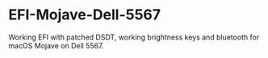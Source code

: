 # EFI-Mojave-Dell-5567
Working EFI with patched DSDT, working brightness keys and bluetooth for macOS Mojave on Dell 5567.
